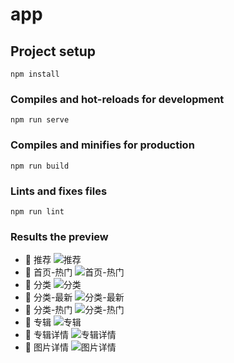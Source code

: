 # app

## Project setup
```
npm install
```

### Compiles and hot-reloads for development
```
npm run serve
```

### Compiles and minifies for production
```
npm run build
```

### Lints and fixes files
```
npm run lint
```

### Results the preview
- 🚀 推荐 ![推荐](https://github.com/Aug-Turkey/dnpicture/blob/master/image/%E6%8E%A8%E8%8D%90.png)
- 🚀 首页-热门 ![首页-热门](https://github.com/Aug-Turkey/dnpicture/blob/master/image/%E9%A6%96%E9%A1%B5-%E7%83%AD%E9%97%A8.png)
- 🚀 分类 ![分类](https://github.com/Aug-Turkey/dnpicture/blob/master/image/%E5%88%86%E7%B1%BB.png)
- 🚀 分类-最新 ![分类-最新](https://github.com/Aug-Turkey/dnpicture/blob/master/image/%E5%88%86%E7%B1%BB-%E6%9C%80%E6%96%B0.png)
- 🚀 分类-热门 ![分类-热门](https://github.com/Aug-Turkey/dnpicture/blob/master/image/%E5%88%86%E7%B1%BB-%E7%83%AD%E9%97%A8.png)
- 🚀 专辑 ![专辑](https://github.com/Aug-Turkey/dnpicture/blob/master/image/%E4%B8%93%E8%BE%91.png)
- 🚀 专辑详情 ![专辑详情](https://github.com/Aug-Turkey/dnpicture/blob/master/image/%E4%B8%93%E8%BE%91%E8%AF%A6%E6%83%85.png)
- 🚀 图片详情 ![图片详情](https://github.com/Aug-Turkey/dnpicture/blob/master/image/%E5%9B%BE%E7%89%87%E8%AF%A6%E6%83%85.png)